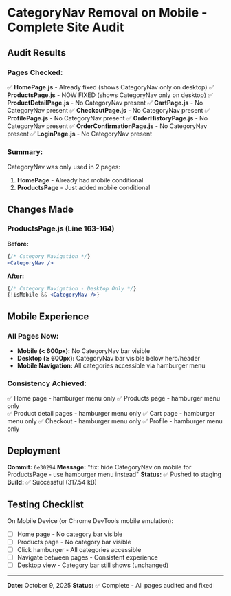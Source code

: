# CategoryNav Removal on Mobile - Complete Site Audit

## Audit Results

### Pages Checked:
✅ **HomePage.js** - Already fixed (shows CategoryNav only on desktop)
✅ **ProductsPage.js** - NOW FIXED (shows CategoryNav only on desktop)
✅ **ProductDetailPage.js** - No CategoryNav present
✅ **CartPage.js** - No CategoryNav present
✅ **CheckoutPage.js** - No CategoryNav present
✅ **ProfilePage.js** - No CategoryNav present
✅ **OrderHistoryPage.js** - No CategoryNav present
✅ **OrderConfirmationPage.js** - No CategoryNav present
✅ **LoginPage.js** - No CategoryNav present

### Summary:
CategoryNav was only used in 2 pages:
1. **HomePage** - Already had mobile conditional
2. **ProductsPage** - Just added mobile conditional

## Changes Made

### ProductsPage.js (Line 163-164)
**Before:**
```jsx
{/* Category Navigation */}
<CategoryNav />
```

**After:**
```jsx
{/* Category Navigation - Desktop Only */}
{!isMobile && <CategoryNav />}
```

## Mobile Experience

### All Pages Now:
- **Mobile (< 600px):** No CategoryNav bar visible
- **Desktop (≥ 600px):** CategoryNav bar visible below hero/header
- **Mobile Navigation:** All categories accessible via hamburger menu

### Consistency Achieved:
✅ Home page - hamburger menu only
✅ Products page - hamburger menu only  
✅ Product detail pages - hamburger menu only
✅ Cart page - hamburger menu only
✅ Checkout - hamburger menu only
✅ Profile - hamburger menu only

## Deployment

**Commit:** `6e30294`
**Message:** "fix: hide CategoryNav on mobile for ProductsPage - use hamburger menu instead"
**Status:** ✅ Pushed to staging
**Build:** ✅ Successful (317.54 kB)

## Testing Checklist

On Mobile Device (or Chrome DevTools mobile emulation):
- [ ] Home page - No category bar visible
- [ ] Products page - No category bar visible
- [ ] Click hamburger - All categories accessible
- [ ] Navigate between pages - Consistent experience
- [ ] Desktop view - Category bar still shows (unchanged)

---
**Date:** October 9, 2025
**Status:** ✅ Complete - All pages audited and fixed
